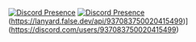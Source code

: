 [![Discord Presence](https://lanyard.matARY.dev/api/:937083750020415499)](https://discord.com/matARY/:937083750020415499)
[![Discord Presence](https://lanyard.cnrad.dev/api/:id)](https://discord.com/users/:id)
(https://lanyard.false.dev/api/937083750020415499)](https://discord.com/users/937083750020415499)
